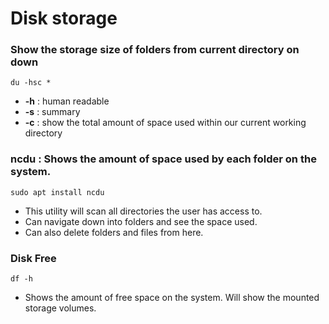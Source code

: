 # Disk storage

### Show the storage size of folders from current directory on down 
`du -hsc *`
- **-h** : human readable
- **-s** : summary
- **-c** : show the total amount of space used within our current working directory

### ncdu : Shows the amount of space used by each folder on the system.
`sudo apt install ncdu`
- This utility will scan all directories the user has access to.
- Can navigate down into folders and see the space used. 
- Can also delete folders and files from here.

### Disk Free
`df -h` 
- Shows the amount of free space on the system. Will show the mounted storage volumes.